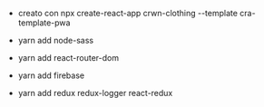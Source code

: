 + creato con npx create-react-app crwn-clothing --template cra-template-pwa
+ yarn add node-sass

+ yarn add react-router-dom

+ yarn add firebase

+ yarn add redux redux-logger react-redux